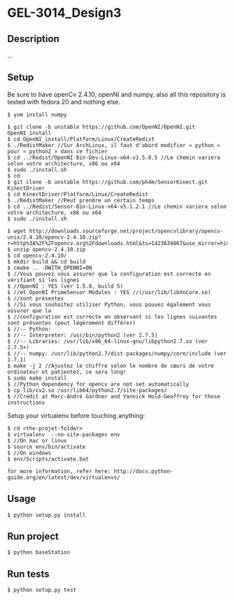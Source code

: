 GEL-3014_Design3
================

Description
-----------
...

Setup
-----
Be sure to have openCv 2.4.10, openNI and numpy, also all this repository is tested with fedora 20 and nothing else.
    
    $ yum install numpy
    
    $ git clone -b unstable https://github.com/OpenNI/OpenNI.git OpenNI_install
    $ cd OpenNI_install/Platform/Linux/CreateRedist
    $ ./RedistMaker //Sur ArchLinux, il faut d'abord modifier « python » pour « python2 » dans ce fichier
    $ cd ../Redist/OpenNI-Bin-Dev-Linux-x64-v1.5.8.5 //Le chemin variera selon votre architecture, x86 ou x64
    $ sudo ./install.sh
    $ cd
    $ git clone -b unstable https://github.com/ph4m/SensorKinect.git KinectDriver
    $ cd KinectDriver/Platform/Linux/CreateRedist
    $ ./RedistMaker //Peut prendre un certain temps
    $ cd ../Redist/Sensor-Bin-Linux-x64-v5.1.2.1 //Le chemin variera selon votre architecture, x86 ou x64
    $ sudo ./install.sh
    
    $ wget http://downloads.sourceforge.net/project/opencvlibrary/opencv-unix/2.4.10/opencv-2.4.10.zip?r=http%3A%2F%2Fopencv.org%2Fdownloads.html&ts=1423634867&use_mirror=hivelocity
    $ unzip opencv-2.4.10.zip
    $ cd opencv-2.4.10/
    $ mkdir build && cd build
    $ cmake .. -DWITH_OPENNI=ON
    $ //Vous pouvez vous assurer que la configuration est correcte en vérifiant si les lignes
    $ //OpenNI : YES (ver 1.5.8, build 5)
    $ //et OpenNI PrimeSensor Modules : YES //(/usr/lib/libXnCore.so)
    $ //sont présentes
    $ //Si vous souhaitez utiliser Python, vous pouvez également vous assurer que la
    $ //configuration est correcte en observant si les lignes suivantes sont présentes (peut légèrement différer)
    $ //-- Python:
    $ //-- Interpreter: /usr/bin/python2 (ver 2.7.5)
    $ //-- Libraries: /usr/lib/x86_64-linux-gnu/libpython2.7.so (ver 2.7.5+)
    $ //-- numpy: /usr/lib/python2.7/dist-packages/numpy/core/include (ver 1.7.1)
    $ make -j 2 //Ajustez le chiffre selon le nombre de cœurs de votre ordinateur et patientez, ce sera long!
    $ sudo make install
    $ //Python dependency for opencv are not set automatically
    $ cp lib/cv2.so /usr/lib64/python2.7/site-packages/
    $ //Credit at Marc-André Gardner and Yannick Hold-Geoffroy for those instructions

Setup your virtualenv before touching anything:

    $ cd <the-projet-folder>
    $ virtualenv  --no-site-packages env
    $ //On mac or linux
    $ source env/bin/activate
    $ //On windows
    $ env/Scripts/activate.bat
    
    for more information, refer here: http://docs.python-guide.org/en/latest/dev/virtualenvs/
    

Usage
-----
    $ python setup.py install
    
Run project
-----------
    $ python baseStation

Run tests
---------
    $ python setup.py test
